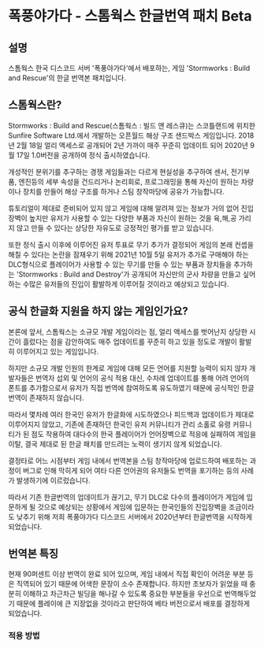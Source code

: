 # 폭풍야가다 - 스톰웍스 한글번역 패치 Beta
## 설명
스톰웍스 한국 디스코드 서버 '폭풍야가다'에서 배포하는, 게임 'Stormworks : Build and Rescue'의 한글 번역본 패치입니다.

## 스톰웍스란?
Stormworks : Build and Rescue(스톰웍스 : 빌드 앤 레스큐)는 스코틀랜드에 위치한 Sunfire Software Ltd.에서 개발하는 오픈월드 해상 구조 샌드박스 게임입니다.
2018년 2월 18일 얼리 액세스로 공개되어 2년 가까이 매주 꾸준히 업데이트 되어 2020년 9월 17일 1.0버전을 공개하여 정식 출시하였습니다. 

개성적인 분위기를 추구하는 경쟁 게임들과는 다르게 현실성을 추구하여 센서, 전기부품, 엔진등의 세부 속성을 건드리거나 논리회로, 프로그래밍을 통해
자신이 원하는 차량이나 장치를 만들어 해상 구조를 하거나 스팀 창작마당에 공유가 가능합니다. 

튜토리얼이 제대로 준비되어 있지 않고 게임에 대해 알려져 있는 정보가 거의 없어 진입장벽이 높지만 유저가 사용할 수 있는 다양한 부품과 자신이 원하는 것을 육,해,공 가리지 않고 만들 수 있다는 상당한 자유도로 긍정적인 평가를 받고 있습니다.

또한 정식 출시 이후에 이루어진 유저 투표로 무기 추가가 결정되어 게임의 본래 컨셉을 해칠 수 있다는 논란을 잠재우기 위해 2021년 10월 5일 유저가 추가로 구매해야 하는 DLC형식으로 플레이어가 사용할 수 있는 무기를 만들 수 있는 부품과 장치들을 추가하는 'Stormworks : Build and Destroy'가 공개되어
자신만의 군사 차량을 만들고 싶어하는 수많은 유저들의 진입이 활발하게 이루어질 것이라고 예상되고 있습니다.

## 공식 한글화 지원을 하지 않는 게임인가요?
본론에 앞서, 
스톰웍스는 소규모 개발 게임이라는 점, 얼리 액세스를 벗어난지 상당한 시간이 흘렀다는 점을 감안하여도 매주 업데이트를 꾸준히 하고 있을 정도로 개발이 활발히 이루어지고 있는 게임입니다.

하지만 소규모 개발 인원의 한계로 게임에 대해 모든 언어를 지원할 능력이 되지 않자 개발자들은 번역자 섭외 및 언어의 공식 적용 대신,
수차례 업데이트를 통해 어려 언어의 폰트를 추가함으로서 유저가 직접 번역에 참여하도록 유도하였기 때문에 공식적인 한글 번역이 존재하지 않습니다.

따라서 몇차례 여러 한국인 유저가 한글화에 시도하였으나 피드백과 업데이트가 제대로 이루어지지 않았고, 기존에 존재하던 한국인 유저 커뮤니티가 관리 소홀로 유령 커뮤니티가 된 점도 작용하여 대다수의 한국 플레이어가 언어장벽으로 적응에 실패하여 게임을 이탈, 결국 제대로 된 한글 패치를 만드려는 노력이 생기지 않게 되었습니다.

결정타로 어느 시점부터 게임 내에서 번역본을 스팀 창작마당에 업로드하여 배포하는 과정이 버그로 인해 막히게 되어
여타 다른 언어권의 유저들도 번역을 포기하는 등의 사례가 발생하기에 이르렀습니다.

따라서 기존 한글번역의 업데이트가 끊기고, 무기 DLC로 다수의 플레이어가 게임에 입문하게 될 것으로 예상되는 상황에서
게임에 입문하는 한국인들의 진입장벽을 조금이라도 낮추기 위해 저희 폭풍야가다 디스코드 서버에서 2020년부터 한글번역을 시작하게 되었습니다.

## 번역본 특징
현재 90퍼센트 이상 번역이 완료 되어 있으며, 게임 내에서 직접 확인이 어려운 부분 등은 직역되어 있기 때문에 어색한 문장이 소수 존재합니다.
하지만 초보자가 읽었을 때 충분히 이해하고 차근차근 빌딩을 해나갈 수 있도록 중요한 부분들을 우선으로 번역해두었기 때문에 플레이에 큰 지장없을 것이라고 판단하여 베타 버전으로서 배포를 결정하게 되었습니다.

### 적용 방법

